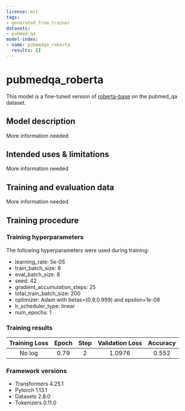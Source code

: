 ```yaml
---
license: mit
tags:
- generated_from_trainer
datasets:
- pubmed_qa
model-index:
- name: pubmedqa_roberta
  results: []
---
```


<!-- This model card has been generated automatically according to the information the Trainer had access to. You
should probably proofread and complete it, then remove this comment. -->

# pubmedqa_roberta

This model is a fine-tuned version of [roberta-base](https://huggingface.co/roberta-base) on the pubmed_qa dataset.

## Model description

More information needed

## Intended uses & limitations

More information needed

## Training and evaluation data

More information needed

## Training procedure

### Training hyperparameters

The following hyperparameters were used during training:
- learning_rate: 5e-05
- train_batch_size: 8
- eval_batch_size: 8
- seed: 42
- gradient_accumulation_steps: 25
- total_train_batch_size: 200
- optimizer: Adam with betas=(0.9,0.999) and epsilon=1e-08
- lr_scheduler_type: linear
- num_epochs: 1

### Training results

| Training Loss | Epoch | Step | Validation Loss | Accuracy |
|:-------------:|:-----:|:----:|:---------------:|:--------:|
| No log        | 0.79  | 2    | 1.0976          | 0.552    |


### Framework versions

- Transformers 4.25.1
- Pytorch 1.13.1
- Datasets 2.8.0
- Tokenizers 0.11.0
